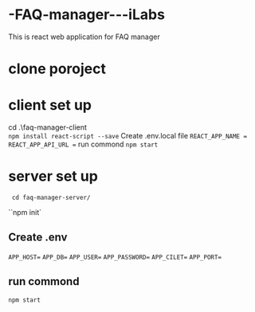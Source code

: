 # -FAQ-manager---iLabs

This is react web application for FAQ manager

# clone poroject

# client set up

cd .\faq-manager-client\
`npm install react-script --save`
Create .env.local file
`REACT_APP_NAME =`
`REACT_APP_API_URL =`
run commond
`npm start`

# server set up

     cd faq-manager-server/

``npm init`

## Create .env

`APP_HOST=`
`APP_DB=`
`APP_USER=`
`APP_PASSWORD=`
`APP_CILET=`
`APP_PORT=`
## run commond
`npm start`
